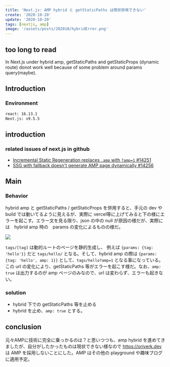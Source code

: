 ```yaml
---
title: 'Next.js: AMP hybrid と getStaticPaths は現状併用できない'
create: '2020-10-20'
update: '2020-10-20'
tags: [nextjs, amp] 
image: '/assets/posts/202010/hybridError.png'
---
```


## too long to read
In Next.js under hybrid amp, getStaticPaths and getStaticProps (dynamic route) donot work well because of some problem around params query(maybe).

## Introduction
### Environment

```sh
react: 16.13.1
Next.js: v9.5.5
```

## introduction
### related issues of next.js in github
- [Incremental Static Regeneration replaces `.amp` with `?amp=1` #14251](https://github.com/vercel/next.js/issues/14251)
- [SSG with fallback doesn't generate AMP page dynamically #14256](https://github.com/vercel/next.js/issues/14256)

## Main
### Behavior
hybrid amp と getStaticPaths / getStaticProps を併用すると、手元の dev や build では動いてるように見えるが、実際に vercel等に上げてみると下の様にエラーを起こす。エラー文を見る限り、json の中の null が原因の様だが、実際には　hybrid amp 時の　params の変化によるものの様だ。

![](/assets/posts/202010/hybridError.png)

`tags/[tag]` は動的ルートのページを静的生成し、 例えば `{params: {tag: 'hello'}}` だと `tags/hello/` となる。そして、hybrid amp の際は `{params: {tag: 'hello', amp: 1}}` として、`tags/hello?amp=1` となる事になっている。この url の変化により、getStaticPaths 等がエラーを起こす様だ。なお、`amp: true` は出力するのが amp ページのみなので、url は変わらず、エラーも起きない。

### solution
- hybrid 下での getStaticPaths 等を止める
- hybrid を止め、`amp: true` とする。

## conclusion
元々AMPに技術に完全に乗っかるのは？と思いつつも、amp hybrid を進めてきましたが、自分がしたかったものは現状できない様なので https://oriverk.dev は AMP を採用しないことにした。AMP はその他の playground や趣味ブログに適用予定。
